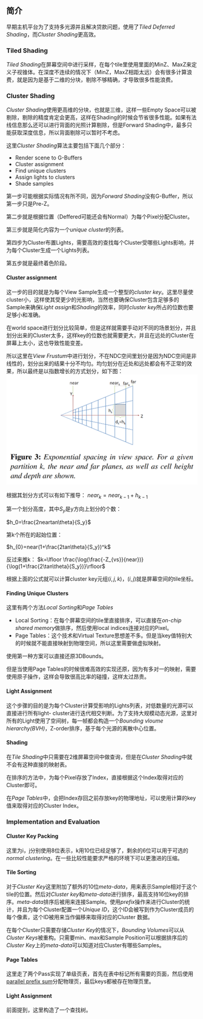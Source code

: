 ## 简介
早期主机平台为了支持多光源并且解决贷款问题，使用了*Tiled Deferred Shading*，而*Cluster Shading*更高效。

### Tiled Shading
*Tiled Shading*在屏幕空间中进行采样，在每个tile里使用里面的MinZ、MaxZ来定义子视锥体。在深度不连续的情况下（MinZ，MaxZ相距太远）会有很多计算浪费，就是因为是基于二维的分块，剔除不够精确，才导致很多性能浪费。

### Cluster Shading
*Cluster Shading*使用更高维的分块，也就是三维，这样一些Empty Space可以被剔除，剔除的精度肯定会更高，这样在Shading的时候会节省很多性能。如果有法线信息那么还可以进行背面的光照计算剔除，但是Forward Shading中，最多只能获取深度信息，所以背面剔除可以暂时不考虑。

这里*Cluster Shading*算法主要包括下面几个部分：
* Render scene to G-Buffers
* Cluster assignment
* Find unique clusters
* Assign lights to clusters
* Shade samples

第一步可能根据实际情况有所不同，因为*Forward Shading*没有G-Buffer，所以第一步只是Pre-Z。

第二步就是根据位置（Deffered可能还会有Normal）为每个Pixel分配Cluster。

第三步就是简化内容为一个*unique cluster*的列表。

第四步为Cluster布置Lights，需要高效的查找每个Cluster受哪些Lights影响，并为每个Cluster生成一个Lights列表。

第五步就是最终着色阶段。

#### Cluster assignment
这一步的目的就是为每个View Sample生成一个整型的*cluster key*。这里尽量使cluster小，这样使其受更少的光影响，当然也要确保Cluster包含足够多的Sample来确保*Light assign*和*Shading*的效率，同时*cluster key*所占的位数也要足够小和准确。

在world space进行划分比较简单，但是这样就需要手动对不同的场景划分，并且划分出来的Cluster太多，这样key的位数也就需要更大，并且在远处的Cluster在屏幕上太小，这也导致性能变差。

所以这里在*View Frustum*中进行划分，不在NDC空间里划分是因为NDC空间是非线性的，划分出来的结果十分不均匀。均匀划分在近处和远处都会有不正常的效果，所以最终是以指数增长的方式划分，如下图：
![image](https://github.com/haiaimi/UnrealShaders/blob/master/RenderPictures/Cluster%20Forward%20Shading/ClusterSubdivision.png) 

根据其划分方式可以有如下推导：
$near_k=near_{k-1}+h_{k-1}$

第一个划分高度，其中$S_y$是y方向上划分的个数：

$h_0=\frac{2neartan\theta}{S_y}$

第k个所在的起始位置：

$h_{0}=near(1+\frac{2tan\theta}{S_y})^k$

反过来推k：
$k=\lfloor \frac{\log(\frac{-Z_{vs}}{near})}{\log(1+\frac{2\tan\theta}{S_y})}\rfloor$

根据上面的公式就可以计算cluster key元组$(i,j,k)$，$(i,j)$就是屏幕空间的tile坐标。

#### Finding Unique Clusters
这里有两个方法*Local Sorting*和*Page Tables*

* Local Sorting：在每个屏幕空间的tile里直接排序，可以直接在*on-chip shared memory*做排序，然后使用local indices连接对应的Pixel。
* Page Tables：这个技术和Virtual Texture思想差不多。但是当key值特别大的时候就不能直接映射到物理空间，所以这里需要做虚拟映射。

使用第一种方案可以直接还原3DBounds。

但是当使用Page Tables的时候很难高效的实现还原，因为有多对一的映射，需要使用原子操作，这样会导致很高比率的碰撞，这样太过昂贵。

#### Light Assignment
这个步骤的目的是为每个Cluster计算受影响的Lights列表，对低数量的光源可以直接进行所有light- cluster进行迭代相交判断。为了支持大规模动态光源，这里对所有的Light使用了空间树，每一帧都会构造一个*Bounding vloume hierarchy(BVH)*，Z-order排序，基于每个光源的离散中心位置。

#### Shading
在*Tile Shading*中只需要在2维屏幕空间中做查询，但是在*Cluster Shading*中就不会有这种直接的映射表。

在排序的方法中，为每个Pixel存放了Index，直接根据这个Index取得对应的Cluster即可。

在*Page Tables*中，会把Index存回之前存放key的物理地址，可以使用计算的key值来取得对应的Cluster Index。

### Implementation and Evaluation

#### Cluster Key Packing
这里为i，j分别使用8位表示，k用10位已经足够了，剩余的6位可以用于可选的*normal clustering*。在一些比较性能要求严格的环境下可以更激进的压缩。

#### Tile Sorting
对于*Cluster Key*这里附加了额外的10位*meta-data*，用来表示Sample相对于这个tile的位置。然后对*Cluster key*和*meta-data*进行排序，最高支持16位key的排序。*meta-data*排序后被用来连接Sample。使用*prefix*操作来进行Cluster的统计，并且为每个Cluster配置一个*Unique ID*，这个ID会被写到作为Cluster成员的每个像素，这个ID被用来当作偏移来取得对应的Cluster 数据。

在每个Cluster只需要存储*Cluster Key*的情况下，*Bounding Volumes*可以从*Cluster Keys*被重构。只需要min、max和Sample Position可以根据排序后的*Cluster Key*上的*meta-data*可以知道对应Cluster有哪些Samples。

#### Page Tables
这里走了两个Pass实现了单级页表，首先在表中标记所有需要的页面，然后使用[parallel prefix sum](https://www.cnblogs.com/biglucky/p/4283473.html)分配物理页，最后keys都被存在物理页里。

#### Light Assignment
前面提到，这里构造了一个查找树。